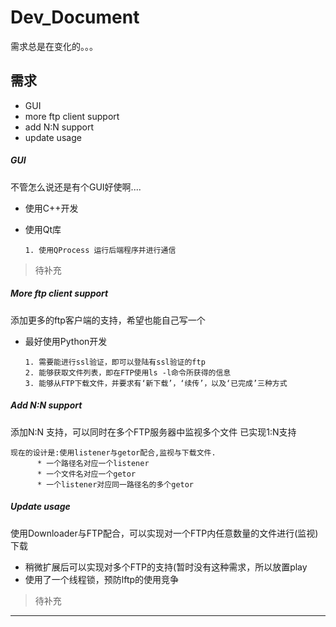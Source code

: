 ﻿Dev_Document
============

   需求总是在变化的。。。

## 需求

   * GUI
   * more ftp client support
   * add N:N support
   * update usage

##### GUI

   不管怎么说还是有个GUI好使啊....

   * 使用C++开发
   * 使用Qt库


         1. 使用QProcess 运行后端程序并进行通信

> 待补充

##### More ftp client support

   添加更多的ftp客户端的支持，希望也能自己写一个

   * 最好使用Python开发


         1. 需要能进行ssl验证，即可以登陆有ssl验证的ftp
         2. 能够获取文件列表，即在FTP使用ls -l命令所获得的信息
         3. 能够从FTP下载文件，并要求有‘新下载’，‘续传’，以及‘已完成’三种方式

##### Add N:N support

   添加N:N 支持，可以同时在多个FTP服务器中监视多个文件
   已实现1:N支持

    现在的设计是:使用listener与getor配合,监视与下载文件.
          * 一个路径名对应一个listener
          * 一个文件名对应一个getor
          * 一个listener对应同一路径名的多个getor

##### Update usage

   使用Downloader与FTP配合，可以实现对一个FTP内任意数量的文件进行(监视)下载

   * 稍微扩展后可以实现对多个FTP的支持(暂时没有这种需求，所以放置play
   * 使用了一个线程锁，预防lftp的使用竞争


> 待补充

------------------
